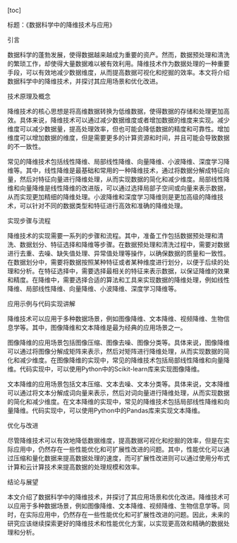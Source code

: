 
[toc]                    
                
                
标题：《数据科学中的降维技术与应用》

引言

数据科学的蓬勃发展，使得数据越来越成为重要的资产。然而，数据预处理和清洗的繁琐工作，却使得大量数据难以被有效利用。降维技术作为数据处理的一种重要手段，可以有效地减少数据维度，从而提高数据可视化和挖掘的效率。本文将介绍数据科学中的降维技术，并探讨其应用场景和优化改进。

技术原理及概念

降维技术的核心思想是将高维数据转换为低维数据，使得数据的存储和处理更加高效。具体来说，降维技术可以通过减少数据维度或者增加数据的维度来实现。减少维度可以减少数据量，提高处理效率，但也可能会降低数据的精度和可靠性。增加维度可以增加数据的维度，但是需要更多的计算资源和时间，并且可能会导致数据的不一致性。

常见的降维技术包括线性降维、局部线性降维、向量降维、小波降维、深度学习降维等。其中，线性降维是最基础和常用的一种降维技术，通过将数据分解成特征向量，然后对特征向量进行降维处理，从而实现数据的简化和减少维度。局部线性降维和向量降维是线性降维的改进版，可以通过选择局部子空间或向量来表示数据，从而实现更加精细的降维处理。小波降维和深度学习降维则是更加高级的降维技术，可以针对不同的数据类型和特征进行高效和准确的降维处理。

实现步骤与流程

降维技术的实现需要一系列的步骤和流程。其中，准备工作包括数据预处理和清洗、数据划分、特征选择和降维等步骤。在数据预处理和清洗过程中，需要对数据进行去重、去噪、缺失值处理、异常值处理等操作，以确保数据的质量和一致性。在数据划分中，需要将数据按照某种特征或者某种维度进行划分，以便于后续的处理和分析。在特征选择中，需要选择最相关的特征来表示数据，以保证降维的效果和精度。在降维中，需要选择合适的算法和工具来实现数据的降维处理，例如线性降维、局部线性降维、向量降维、小波降维、深度学习降维等。

应用示例与代码实现讲解

降维技术可以应用于多种数据场景，例如图像降维、文本降维、视频降维、生物信息学等。其中，图像降维和文本降维是最为经典的应用场景之一。

图像降维的应用场景包括图像压缩、图像去噪、图像分类等。具体来说，图像降维可以通过将图像分解成矩阵来表示，然后对矩阵进行降维处理，从而实现数据的简化和减少维度。在图像降维的实现中，常见的降维技术包括局部线性降维和向量降维。代码实现中，可以使用Python中的Scikit-learn库来实现图像降维。

文本降维的应用场景包括文本压缩、文本去噪、文本分类等。具体来说，文本降维可以通过将文本分解成词向量来表示，然后对词向量进行降维处理，从而实现数据的简化和减少维度。在文本降维的实现中，常见的降维技术包括局部线性降维和向量降维。代码实现中，可以使用Python中的Pandas库来实现文本降维。

优化与改进

尽管降维技术可以有效地降低数据维度，提高数据可视化和挖掘的效率，但是在实际应用中，仍然存在一些性能优化和可扩展性改进的问题。其中，性能优化可以通过压缩和量化数据来提高数据处理的速度，而可扩展性改进则可以通过使用分布式计算和云计算技术来提高数据的处理规模和效率。

结论与展望

本文介绍了数据科学中的降维技术，并探讨了其应用场景和优化改进。降维技术可以应用于多种数据场景，例如图像降维、文本降维、视频降维、生物信息学等。同时，在实际应用中，仍然存在一些性能优化和可扩展性改进的问题。因此，未来的研究应该继续探索更好的降维技术和性能优化方案，以实现更高效和精确的数据处理和分析。

